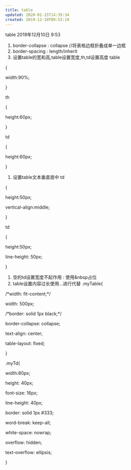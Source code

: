 ```yaml
---
title: table
updated: 2020-01-15T14:39:34
created: 2019-12-10T09:53:19
---
```


table
2019年12月10日
9:53

1.  border-collapse : collapse //将表格边框折叠成单一边框
2.  border-spacing : length/inherit
3.  设置table的宽和高,table设置宽度,th,td设置高度
table

{

width:90%;

}

th

{

height:60px;

}

td

{

height:60px;

}
1.  设置table文本垂直居中
td

{

height:50px;

vertical-align:middle;

}

td

{

height:50px;

line-height: 50px;

}

1.  空的td设置宽度不起作用 : 使用&nbsp占位
2.  table设置内容过长使用…进行代替
.myTable{

 /\*width: fit-content;\*/

 width: 500px;

 /\*border: solid 1px black;\*/

 border-collapse: collapse;

 text-align: center;

 table-layout: fixed;

 }

 .myTd{

 width:80px;

 height: 40px;

 font-size: 16px;

 line-height: 40px;

 border: solid 1px \#333;

word-break: keep-all;

 white-space: nowrap;

 overflow: hidden;

 text-overflow: ellipsis;

 }


